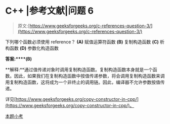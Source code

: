 # C++ |参考文献|问题 6

> 原文:[https://www.geeksforgeeks.org/c-references-question-3/](https://www.geeksforgeeks.org/c-references-question-3/)

下列哪个函数必须使用 reference？
**(A)** 赋值运算符函数
**(B)** 复制构造函数
**(C)** 析构函数
**(D)** 参数化构造函数

**答案:****(B)**

**解释:**通过值传递对象时调用复制构造函数。复制构造函数本身就是一个函数。因此，如果我们在复制构造函数中按值传递参数，将会调用复制构造函数来调用复制构造函数，这将成为一个非终止的调用链。因此，编译器不允许参数按值传递。

详见[https://www.geeksforgeeks.org/copy-constructor-in-cpp/](https://www.geeksforgeeks.org/copy-constructor-in-cpp/)。

[本题小考](https://www.geeksforgeeks.org/c-plus-plus-gq/references-gq/)